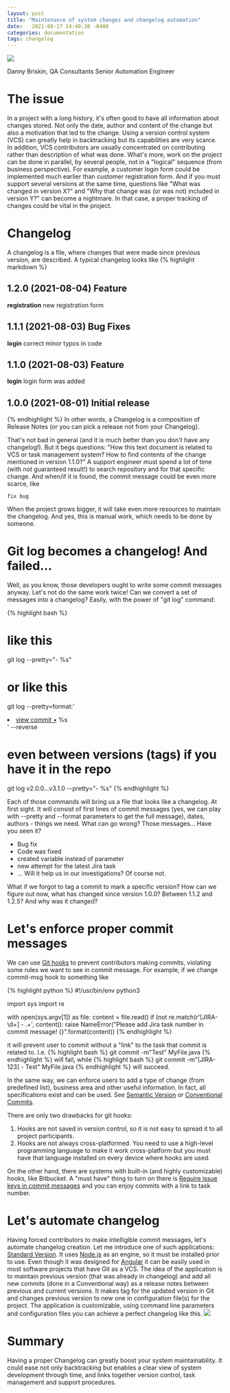 ```yaml
---
layout: post
title: "Maintenance of system changes and changelog automation"
date:   2021-08-17 14:40:30 -0400
categories: documentation 
tags: changelog
---
```

![](/images/changelog.jpg)

Danny Briskin, QA Consultants Senior Automation Engineer


# The issue
In a project with a long history, it's often good to have all information about changes stored. Not only the date, author and content of the change but also a motivation that led to the change.
Using a version control system (VCS) can greatly help in backtracking but its capabilities are very scarce.
In addition, VCS contributors are usually concentrated on contributing rather than description of what was done. What's more, work on the project can be done in parallel, by several people, not in a "logical" sequence (from business perspective). For example, a customer login form could be implemented much earlier than customer registration form.
And if you must support several versions at the same time, questions like "What was changed in version X?" and "Why that change was (or was not) included in version Y?" can become a nightmare.
In that case, a proper tracking of changes could be vital in the project.

# Changelog
A changelog is a file, where changes that were made since previous version, are described. A typical changelog looks like
{% highlight markdown %}

## 1.2.0 (2021-08-04) Feature

**registration** new registration form

## 1.1.1 (2021-08-03) Bug Fixes

 **login** correct minor typos in code
 
## 1.1.0 (2021-08-03) Feature

**login** login form was added

## 1.0.0 (2021-08-01) Initial release

{% endhighlight %}
In other words, a Changelog is a composition of Release Notes (or you can pick a release not from your Changelog).


That's not bad in general (and it is much better than you don't have any changelog!). But it begs questions: "How this text document is related to VCS or task management system? How to find contents of the change mentioned in version 1.1.0?" 
A support engineer must spend a lot of time (with not guaranteed result!) to search repository and for that specific change. And when/if it is found, the commit message could be even more scarce, like 
```
fix bug
```

When the project grows bigger, it will take even more resources to maintain the changelog. And yes, this is manual work, which needs to be done by someone.


# Git log becomes a changelog! And failed...
Well, as you know, those developers ought to write some commit messages anyway. Let's not do the same work twice! Can we convert a set of messages into a changelog? Easily, with the power of "git log" command:

{% highlight bash %}
# like this
git log --pretty="- %s"
# or like this
git log  --pretty=format:'<li><a href="http://github.com/danny-briskin/classifyIt/commit/%H">view commit &bull;</a> %s</li> ' --reverse 
# even between versions (tags) if you have it in the repo
git log v2.0.0...v3.1.0 --pretty="- %s"
{% endhighlight %}

Each of those commands will bring us a file that looks like a changelog. At first sight.
It will consist of first lines of commit messages (yes, we can play with --pretty and --format parameters to get the full message), dates, authors - things we need. What can go wrong?
Those messages... Have you seen it? 
- Bug fix
- Code was fixed
- created variable instead of parameter
- new attempt for the latest Jira task
- ...
Will it help us in our investigations? Of course not.

What if we forgot to tag a commit to mark a specific version? How can we figure out now, what has changed since version 1.0.0? Between 1.1.2 and 1.2.5? And why was it changed?

# Let's enforce proper commit messages
We can use [Git hooks](https://git-scm.com/docs/githooks) to prevent contributors making commits, violating some rules we want to see in commit message.
For example, if we change commit-msg hook to something like

{% highlight python %}
#!/usr/bin/env python3
 
import sys
import re
 
with open(sys.argv[1]) as file:
    content = file.read()
    if (not re.match(r'\[JIRA-\d+\] - .+', content)):
        raise NameError("Please add Jira task number in commit message! {}".format(content))
{% endhighlight %}

it will prevent user to commit without a "link" to the task that commit is related to. I.e.
{% highlight bash %}
git commit -m"Test" MyFile.java
{% endhighlight %}
will fail, while
{% highlight bash %}
git commit -m"[JIRA-123] - Test" MyFile.java
{% endhighlight %} 
will succeed.

In the same way, we can enforce users to add a type of change (from predefined list), business area and other useful information.
In fact, all specifications exist and can be used. See [Semantic Version](https://semver.org/) or [Conventional Commits](https://www.conventionalcommits.org/).

There are only two drawbacks for git hooks:
1. Hooks are not saved in version control, so it is not easy to spread it to all project participants.
2. Hooks are not always cross-platformed. You need to use a high-level programming language to make it work cross-platform but you must have that language installed on every device where hooks are used.

On the other hand, there are systems with built-in (and highly customizable) hooks, like Bitbucket.
A "must have" thing to turn on there is [Require issue keys in commit messages](https://support.atlassian.com/bitbucket-cloud/docs/link-to-a-web-service/) and you can enjoy commits with a link to task number.

# Let's automate changelog
Having forced contributors to make intelligible commit messages, let's automate changelog creation.
Let me introduce one of such applications: [Standard Version](https://github.com/conventional-changelog/standard-version). It uses [Node.js](https://nodejs.org/en/) as an engine, so it must be installed prior to use.
Even though it was designed for [Angular](https://angular.io/) it can be easily used in most software projects that have Git as a VCS.
The idea of the application is to maintain previous version (that was already in changelog) and add all new commits (done in a Conventional way) as a release notes between previous and current versions. It makes tag for the updated version in Git and changes previous version to new one in configuration file(s) for the project.
The application is customizable, using command line parameters and configuration files you can achieve a perfect changelog like this.
![](/images/changelog_01.png)

# Summary
Having a proper Changelog can greatly boost your system maintainability. It could ease not only backtracking but enables a clear view of system development through time, and links together version control, task management and support procedures.
